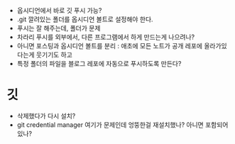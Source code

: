 - 옵시디언에서 바로 깃 푸시 가능?
- .git 깔려있는 폴더를 옵시디언 볼트로 설정해야 한다.
- 푸시는 잘 해주는데, 폴더가 문제
- 차라리 푸시를 외부에서, 다른 프로그램에서 하게 만드는게 나으려나?
- 아니면 포스팅과 옵시디언 볼트를 분리 : 애초에 모든 노트가 공개 레포에 올라가있다는게 웃기기도 하고
- 특정 폴더의 파일을 블로그 레포에 자동으로 푸시하도록 만든다?
# 깃
- 삭제했다가 다시 설치?
- git credential manager 여기가 문제인데 엉뚱한걸 재설치했나? 아니면 포함되어있나?